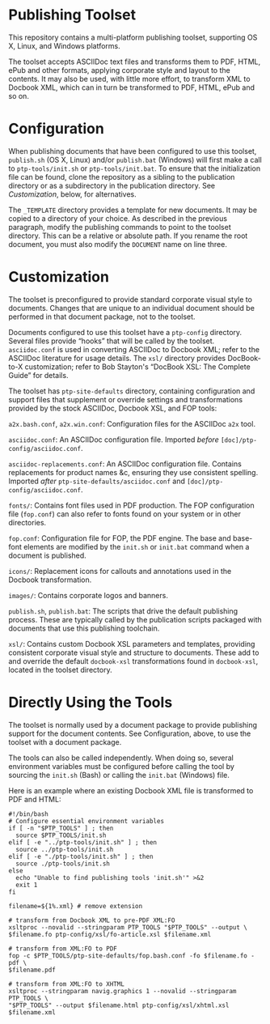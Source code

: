 Publishing Toolset
==================

This repository contains a multi-platform publishing toolset, supporting OS X,
Linux, and Windows platforms.

The toolset accepts ASCIIDoc text files and transforms them to PDF, HTML, ePub
and other formats, applying corporate style and layout to the contents. It may
also be used, with little more effort, to transform XML to Docbook XML, which
can in turn be transformed to PDF, HTML, ePub and so on.

Configuration
=============

When publishing documents that have been configured to use this toolset,
`publish.sh` (OS X, Linux) and/or `publish.bat` (Windows) will first make a
call to `ptp-tools/init.sh` or `ptp-tools/init.bat`. To ensure that the
initialization file can be found, clone the repository as a sibling to the
publication directory or as a subdirectory in the publication directory. See
*Customization*, below, for alternatives.

The `_TEMPLATE` directory provides a template for new documents. It may be
copied to a directory of your choice. As described in the previous paragraph,
modify the publishing commands to point to the toolset directory. This can be
a relative or absolute path. If you rename the root document, you must also
modify the `DOCUMENT` name on line three.

Customization
=============

The toolset is preconfigured to provide standard corporate visual style to
documents. Changes that are unique to an individual document should be
performed in that document package, not to the toolset.

Documents configured to use this toolset have a `ptp-config` directory. Several
files provide “hooks” that will be called by the toolset. `asciidoc.conf` is
used in converting ASCIIDoc to Docbook XML; refer to the ASCIIDoc literature
for usage details. The `xsl/` directory provides DocBook-to-X customization;
refer to Bob Stayton's “DocBook XSL: The Complete Guide” for details.

The toolset has `ptp-site-defaults` directory, containing configuration and
support files that supplement or override settings and transformations
provided by the stock ASCIIDoc, Docbook XSL, and FOP tools:

`a2x.bash.conf`, `a2x.win.conf`: Configuration files for the ASCIIDoc `a2x`
tool.

`asciidoc.conf`: An ASCIIDoc configuration file. Imported *before*
`[doc]/ptp-config/asciidoc.conf`.

`asciidoc-replacements.conf`: An ASCIIDoc configuration file. Contains
replacements for product names &c, ensuring they use consistent spelling.
Imported *after* `ptp-site-defaults/asciidoc.conf` and
`[doc]/ptp-config/asciidoc.conf`.

`fonts/`: Contains font files used in PDF production. The FOP configuration
file (`fop.conf`) can also refer to fonts found on your system or in other
directories.

`fop.conf`: Configuration file for FOP, the PDF engine. The base and base-font
elements are modified by the `init.sh` or `init.bat` command when a document
is published.

`icons/`: Replacement icons for callouts and annotations used in the Docbook
transformation.

`images/`: Contains corporate logos and banners.

`publish.sh`, `publish.bat`: The scripts that drive the default publishing
process. These are typically called by the publication scripts packaged with
documents that use this publishing toolchain.

`xsl/`: Contains custom Docbook XSL parameters and templates, providing
consistent corporate visual style and structure to documents. These add to and
override the default `docbook-xsl` transformations found in `docbook-xsl`,
located in the toolset directory.

Directly Using the Tools
========================

The toolset is normally used by a document package to provide publishing
support for the document contents. See Configuration, above, to use the
toolset with a document package.

The tools can also be called independently. When doing so, several environment
variables must be configured before calling the tool by sourcing the `init.sh`
(Bash) or calling the `init.bat` (Windows) file.

Here is an example where an existing Docbook XML file is transformed to PDF and HTML:

    #!/bin/bash
    # Configure essential environment variables
    if [ -n "$PTP_TOOLS" ] ; then
      source $PTP_TOOLS/init.sh
    elif [ -e "../ptp-tools/init.sh" ] ; then
      source ../ptp-tools/init.sh
    elif [ -e "./ptp-tools/init.sh" ] ; then
      source ./ptp-tools/init.sh
    else
      echo "Unable to find publishing tools 'init.sh'" >&2
      exit 1
    fi
    
    filename=${1%.xml} # remove extension

    # transform from Docbook XML to pre-PDF XML:FO
    xsltproc --novalid --stringparam PTP_TOOLS "$PTP_TOOLS" --output \
    $filename.fo ptp-config/xsl/fo-article.xsl $filename.xml

    # transform from XML:FO to PDF
    fop -c $PTP_TOOLS/ptp-site-defaults/fop.bash.conf -fo $filename.fo -pdf \
    $filename.pdf

    # transform from XML:FO to XHTML
    xsltproc --stringparam navig.graphics 1 --novalid --stringparam PTP_TOOLS \
    "$PTP_TOOLS" --output $filename.html ptp-config/xsl/xhtml.xsl $filename.xml
